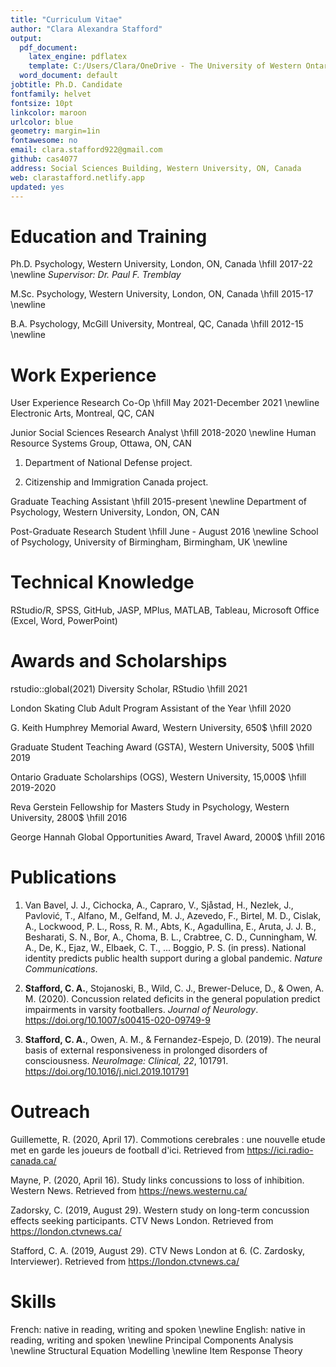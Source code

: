 ```yaml
---
title: "Curriculum Vitae"
author: "Clara Alexandra Stafford"
output:
  pdf_document:
    latex_engine: pdflatex
    template: C:/Users/Clara/OneDrive - The University of Western Ontario/Documents/latex-cv_orig.tex
  word_document: default
jobtitle: Ph.D. Candidate
fontfamily: helvet
fontsize: 10pt
linkcolor: maroon
urlcolor: blue
geometry: margin=1in
fontawesome: no
email: clara.stafford922@gmail.com
github: cas4077
address: Social Sciences Building, Western University, ON, Canada
web: clarastafford.netlify.app
updated: yes
---
```


# Education and Training

Ph.D. Psychology, Western University, London, ON, Canada \hfill 2017-22
\newline
*Supervisor: Dr. Paul F. Tremblay*

M.Sc. Psychology, Western University, London, ON, Canada \hfill 2015-17
\newline

B.A. Psychology, McGill University, Montreal, QC, Canada \hfill 2012-15
\newline

# Work Experience

User Experience Research Co-Op \hfill May 2021-December 2021
\newline
Electronic Arts, Montreal, QC, CAN

Junior Social Sciences Research Analyst \hfill 2018-2020
\newline
Human Resource Systems Group, Ottawa, ON, CAN

1. Department of National Defense project.

1. Citizenship and Immigration Canada project.

Graduate Teaching Assistant \hfill 2015-present
\newline
Department of Psychology, Western University, London, ON, CAN

Post-Graduate Research Student \hfill June - August 2016
\newline
School of Psychology, University of Birmingham, Birmingham, UK
\newline

# Technical Knowledge

RStudio/R, SPSS, GitHub, JASP, MPlus, MATLAB, Tableau, Microsoft Office (Excel, Word, PowerPoint)

# Awards and Scholarships

rstudio::global(2021) Diversity Scholar, RStudio
\hfill 2021

London Skating Club Adult Program Assistant of the Year
\hfill 2020

G. Keith Humphrey Memorial Award, Western University, 650$
\hfill 2020

Graduate Student Teaching Award (GSTA), Western University, 500$
\hfill 2019

Ontario Graduate Scholarships (OGS), Western University, 15,000$ 
\hfill 2019-2020

Reva Gerstein Fellowship for Masters Study in Psychology, Western University, 2800$ 
\hfill 2016

George Hannah Global Opportunities Award, Travel Award, 2000$ 
\hfill 2016


# Publications

1. Van Bavel, J. J., Cichocka, A., Capraro, V., Sjåstad, H., Nezlek, J., Pavlović, T., Alfano, M., Gelfand, M. J., Azevedo, F., Birtel, M. D., Cislak, A., Lockwood, P. L., Ross, R. M., Abts, K., Agadullina, E., Aruta, J. J. B., Besharati, S. N., Bor, A., Choma, B. L., Crabtree, C. D., Cunningham, W. A., De, K., Ejaz, W., Elbaek, C. T., ... Boggio, P. S. (in press). National identity predicts public health support during a global pandemic. *Nature Communications*.

1. **Stafford, C. A.**, Stojanoski, B., Wild, C. J., Brewer-Deluce, D., & Owen, A. M. (2020). Concussion related deficits in the general population predict impairments in varsity footballers. *Journal of Neurology*. https://doi.org/10.1007/s00415-020-09749-9

1. **Stafford, C. A.**, Owen, A. M., & Fernandez-Espejo, D. (2019). The neural basis of external responsiveness in prolonged disorders of consciousness. *NeuroImage: Clinical, 22*, 101791. https://doi.org/10.1016/j.nicl.2019.101791 

# Outreach

Guillemette, R. (2020, April 17). Commotions cerebrales : une nouvelle etude met en garde les joueurs de football d'ici. Retrieved from https://ici.radio-canada.ca/

Mayne, P. (2020, April 16). Study links concussions to loss of inhibition. Western News. Retrieved from https://news.westernu.ca/

Zadorsky, C. (2019, August 29). Western study on long-term concussion effects seeking participants. CTV News London. Retrieved from https://london.ctvnews.ca/

Stafford, C. A. (2019, August 29). CTV News London at 6. (C. Zardosky, Interviewer). Retrieved from https://london.ctvnews.ca/


# Skills

French: native in reading, writing and spoken
\newline
English: native in reading, writing and spoken
\newline
Principal Components Analysis
\newline
Structural Equation Modelling
\newline
Item Response Theory

